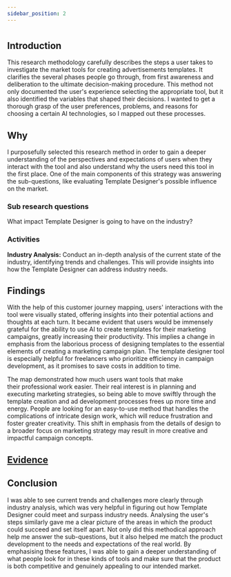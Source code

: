 ```yaml
---
sidebar_position: 2
---
```

#
## Introduction

This research methodology carefully describes the steps a user takes to investigate the market tools for creating advertisements templates. It clarifies the several phases people go through, from first awareness and deliberation to the ultimate decision-making procedure. This method not only documented the user's experience selecting the appropriate tool, but it also identified the variables that shaped their decisions. I wanted to get a thorough grasp of the user preferences, problems, and reasons for choosing a certain AI technologies, so I mapped out these processes.
## Why 
I purposefully selected this research method in order to gain a deeper understanding of the perspectives and expectations of users when they interact with the tool and also understand why the users need this tool in the first place. One of the main components of this strategy was answering the sub-questions, like evaluating Template Designer's possible influence on the market.

### Sub research questions 
What impact Template Designer is going to have on the industry?

### Activities 
**Industry Analysis:** Conduct an in-depth analysis of the current state of the industry, identifying trends and challenges. This will provide insights into how the Template Designer can address industry needs.


## Findings
With the help of this customer journey mapping, users' interactions with the tool were visually stated, offering insights into their potential actions and thoughts at each turn. It became evident that users would be immensely grateful for the ability to use AI to create templates for their marketing campaigns, greatly increasing their productivity. This implies a change in emphasis from the laborious process of designing templates to the essential elements of creating a marketing campaign plan. The template designer tool is especially helpful for freelancers who prioritize efficiency in campaign development, as it promises to save costs in addition to time.


The map demonstrated how much users want tools that make their professional work easier. Their real interest is in planning and executing marketing strategies, so being able to move swiftly through the template creation and ad development processes frees up more time and energy. People are looking for an easy-to-use method that handles the complications of intricate design work, which will reduce frustration and foster greater creativity. This shift in emphasis from the details of design to a broader focus on marketing strategy may result in more creative and impactful campaign concepts.

## [Evidence ](/docs/1st-Research-Phase-Evidence/Customer%20Journey.md)

## Conclusion
I was able to see current trends and challenges more clearly through industry analysis, which was very helpful in figuring out how Template Designer could meet and surpass industry needs. Analysing the user's steps similarly gave me a clear picture of the areas in which the product could succeed and set itself apart. Not only did this methodical approach help me answer the sub-questions, but it also helped me match the product development to the needs and expectations of the real world. By emphasising these features, I was able to gain a deeper understanding of what people look for in these kinds of tools and make sure that the product is both competitive and genuinely appealing to our intended market. 
